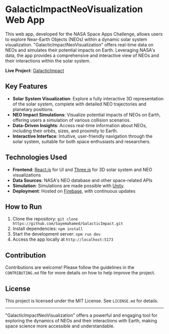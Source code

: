 # GalacticImpactNeoVisualization Web App

This web app, developed for the NASA Space Apps Challenge, allows users to explore Near-Earth Objects (NEOs) within a dynamic solar system visualization. "GalacticImpactNeoVisualization" offers real-time data on NEOs and simulates their potential impacts on Earth. Leveraging NASA's data, the app provides a comprehensive and interactive view of NEOs and their interactions within the solar system.

**Live Project**: [GalacticImpact](https://galacticimpactneovisualization.web.app/)

## Key Features

- **Solar System Visualization**: Explore a fully interactive 3D representation of the solar system, complete with detailed NEO trajectories and planetary positions.
- **NEO Impact Simulations**: Visualize potential impacts of NEOs on Earth, offering users a simulation of various collision scenarios.
- **Data-Driven Insights**: Access real-time information about NEOs, including their orbits, sizes, and proximity to Earth.
- **Interactive Interface**: Intuitive, user-friendly navigation through the solar system, suitable for both space enthusiasts and researchers.

## Technologies Used

- **Frontend**: [React.js](https://react.dev/) for UI and [Three.js](https://threejs.org/) for 3D solar system and NEO visualizations
- **Data Sources**: NASA's NEO database and other space-related APIs
- **Simulation**: Simulations are made possible with [Unity](https://play.unity.com/en).
- **Deployment**: Hosted on [Firebase](https://console.firebase.google.com/), with continuous updates

## How to Run

1. Clone the repository: `git clone https://github.com/Sayemahamed/GalacticImpact.git`
2. Install dependencies: `npm install`
3. Start the development server: `npm run dev`
4. Access the app locally at `http://localhost:5173`

## Contribution

Contributions are welcome! Please follow the guidelines in the `CONTRIBUTING.md` file for more details on how to help improve the project.

## License

This project is licensed under the MIT License. See `LICENSE.md` for details.

---

"GalacticImpactNeoVisualization" offers a powerful and engaging tool for exploring the dynamics of NEOs and their interactions with Earth, making space science more accessible and understandable.
